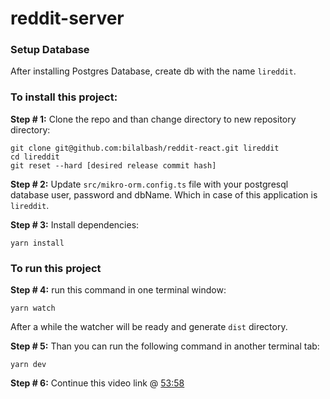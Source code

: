 # reddit-server

### Setup Database
After installing Postgres Database, create db with the name `lireddit`.

### To install this project:

**Step # 1:**
Clone the repo and than change directory to new repository directory:
```
git clone git@github.com:bilalbash/reddit-react.git lireddit
cd lireddit
git reset --hard [desired release commit hash]
```

**Step # 2:**
Update `src/mikro-orm.config.ts` file with your postgresql database user, password
and dbName. Which in case of this application is `lireddit`.

**Step # 3:**
Install dependencies:
```
yarn install
```

### To run this project
**Step # 4:**
run this command in one terminal window:

```
yarn watch
```
After a while the watcher will be ready and generate `dist` directory.

**Step # 5:**
Than you can run the following command in another terminal tab:

```
yarn dev
```

**Step # 6:**
Continue this video link @ [53:58](https://youtu.be/I6ypD7qv3Z8?t=3238)
